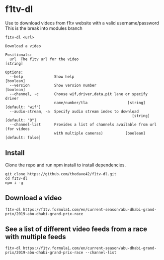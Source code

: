 # f1tv-dl

Use to download videos from f1tv website with a valid username/password
This is the break into modules branch

```
f1tv-dl <url>

Download a video

Positionals:
  url  The f1tv url for the video                                       [string]

Options:
  --help              Show help                                        [boolean]
  --version           Show version number                              [boolean]
  --channel, -c       Choose wif,driver,data,pit lane or specify driver
                      name/number/tla                  [string] [default: "wif"]
  --audio-stream, -a  Specify audio stream index to download
                                                         [string] [default: "0"]
  --channel-list      Provides a list of channels available from url (for videos
                      with multiple cameras)          [boolean] [default: false]
```

## Install
Clone the repo and run npm install to install dependencies.
```
git clone https://github.com/thedave42/f1tv-dl.git
cd f1tv-dl
npm i -g
```

## Download a video 

`f1tv-dl https://f1tv.formula1.com/en/current-season/abu-dhabi-grand-prix/2019-abu-dhabi-grand-prix-race`

## See a list of different video feeds from a race with multiple feeds

`f1tv-dl https://f1tv.formula1.com/en/current-season/abu-dhabi-grand-prix/2019-abu-dhabi-grand-prix-race --channel-list`
